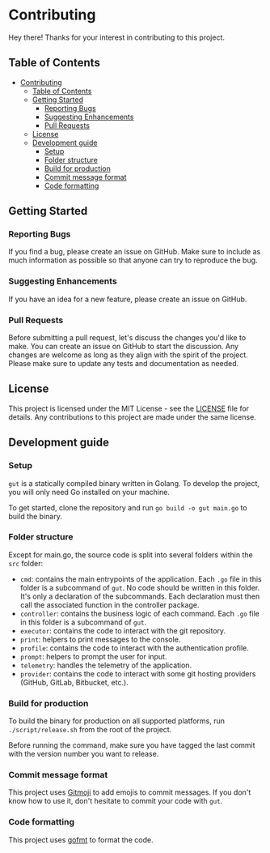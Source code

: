 # Contributing

Hey there! Thanks for your interest in contributing to this project.

## Table of Contents

- [Contributing](#contributing)
  - [Table of Contents](#table-of-contents)
  - [Getting Started](#getting-started)
    - [Reporting Bugs](#reporting-bugs)
    - [Suggesting Enhancements](#suggesting-enhancements)
    - [Pull Requests](#pull-requests)
  - [License](#license)
  - [Development guide](#development-guide)
    - [Setup](#setup)
    - [Folder structure](#folder-structure)
    - [Build for production](#build-for-production)
    - [Commit message format](#commit-message-format)
    - [Code formatting](#code-formatting)

## Getting Started

### Reporting Bugs

If you find a bug, please create an issue on GitHub. Make sure to include as much information as possible so that anyone can try to reproduce the bug.

### Suggesting Enhancements

If you have an idea for a new feature, please create an issue on GitHub.

### Pull Requests

Before submitting a pull request, let's discuss the changes you'd like to make. You can create an issue on GitHub to start the discussion.
Any changes are welcome as long as they align with the spirit of the project. Please make sure to update any tests and documentation as needed.

## License

This project is licensed under the MIT License - see the [LICENSE](LICENSE) file for details.
Any contributions to this project are made under the same license.

## Development guide

### Setup

`gut` is a statically compiled binary written in Golang. To develop the project, you will only need Go installed on your machine.

To get started, clone the repository and run `go build -o gut main.go` to build the binary.

### Folder structure

Except for main.go, the source code is split into several folders within the `src` folder:

- `cmd`: contains the main entrypoints of the application. Each `.go` file in this folder is a subcommand of `gut`. No code should be written in this folder. It's only a declaration of the subcommands. Each declaration must then call the associated function in the controller package.
- `controller`: contains the business logic of each command. Each `.go` file in this folder is a subcommand of `gut`.
- `executor`: contains the code to interact with the git repository.
- `print`: helpers to print messages to the console.
- `profile`: contains the code to interact with the authentication profile.
- `prompt`: helpers to prompt the user for input.
- `telemetry`: handles the telemetry of the application.
- `provider`: contains the code to interact with some git hosting providers (GitHub, GitLab, Bitbucket, etc.).

### Build for production

To build the binary for production on all supported platforms, run `./script/release.sh` from the root of the project.

Before running the command, make sure you have tagged the last commit with the version number you want to release.

### Commit message format

This project uses [Gitmoji](https://gitmoji.dev/) to add emojis to commit messages. If you don't know how to use it,
don't hesitate to commit your code with `gut`.

### Code formatting

This project uses [gofmt](https://golang.org/cmd/gofmt/) to format the code.
